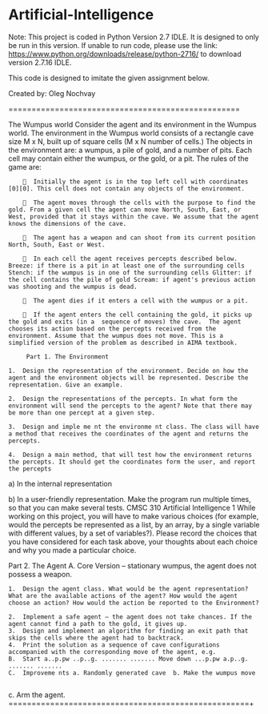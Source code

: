 # Artificial-Intelligence


Note: This project is coded in Python Version 2.7 IDLE. It is designed to only be run in this version. 
If unable to run code, please use the link: https://www.python.org/downloads/release/python-2716/ to download version 2.7.16 IDLE.

This code is designed to imitate the given assignment below.

Created by: Oleg Nochvay

==================================================

The Wumpus world 
Consider the agent and its environment in the Wumpus world. The environment in the Wumpus world consists of a rectangle cave size M x N, built up of square cells (M x N number of cells.) The objects in the environment are: a wumpus, a pile of gold, and a number of pits. Each cell may contain either the wumpus, or the gold, or a pit. The rules of the game are: 

		  Initially the agent is in the top left cell with coordinates [0][0]. This cell does not contain any objects of the environment.  
		
		  The agent moves through the cells with the purpose to find the gold. From a given cell the agent can move North, South, East, or West, provided that it stays within the cave. We assume that the agent knows the dimensions of the cave.  
		
		  The agent has a weapon and can shoot from its current position North, South, East or West.  
		
		  In each cell the agent receives percepts described below. Breeze: if there is a pit in at least one of the surrounding cells Stench: if the wumpus is in one of the surrounding cells Glitter: if the cell contains the pile of gold Scream: if agent's previous action was shooting and the wumpus is dead.  
		
		  The agent dies if it enters a cell with the wumpus or a pit.  
		
		  If the agent enters the cell containing the gold, it picks up the gold and exits (in a  sequence of moves) the cave.  The agent chooses its action based on the percepts received from the environment. Assume that the wumpus does not move. This is a simplified version of the problem as described in AIMA textbook. 
		
		 Part 1. The Environment  
		 
	1.	Design the representation of the environment. Decide on how the agent and the environment objects will be represented. Describe the representation. Give an example.  
	
	2.	Design the representations of the percepts. In what form the environment will send the percepts to the agent? Note that there may be more than one percept at a given step.  
	
	3.	Design and imple me nt the environme nt class. The class will have a method that receives the coordinates of the agent and returns the percepts.  
	
	4.	Design a main method, that will test how the environment returns the percepts. It should get the coordinates form the user, and report the percepts  
	
a) In the internal representation 

b) In a user-friendly representation. Make the program run multiple times, so that you can make several tests. 
CMSC 310 Artificial Intelligence 
1 
While working on this project, you will have to make various choices (for example, would the percepts be represented as a list, by an array, by a single variable with different values, by a set of variables?). Please record the choices that you have considered for each task above, your thoughts about each choice and why you made a particular choice. 

Part 2. The Agent 
	A.	Core Version – stationary wumpus, the agent does not possess a weapon. 
	
	1.	Design the agent class. What would be the agent representation?  What are the available actions of the agent? How would the agent choose an action? How would the action be reported to the Environment?  
	2.	Implement a safe agent – the agent does not take chances. If the agent cannot find a path to the gold, it gives up.  
	3.	Design and implement an algorithm for finding an exit path that skips the cells where the agent had to backtrack.  
	4.	Print the solution as a sequence of cave configurations accompanied with the corresponding move of the agent, e.g.  
	B.	Start a..p.pw ..p..g. ....... ....... Move down ...p.pw a.p..g. ....... .......  
	C.	Improveme nts a. Randomly generated cave  b. Make the wumpus move  
	
c. Arm the agent. 
====================================================+
